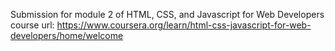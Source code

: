 Submission for module 2 of HTML, CSS, and Javascript for Web Developers
course url: https://www.coursera.org/learn/html-css-javascript-for-web-developers/home/welcome

